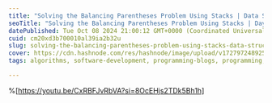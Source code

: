 ```yaml
---
title: "Solving the Balancing Parentheses Problem Using Stacks | Data Structures and Algorithms Day #7"
seoTitle: "Solving the Balancing Parentheses Problem Using Stacks | Day #7"
datePublished: Tue Oct 08 2024 21:00:12 GMT+0000 (Coordinated Universal Time)
cuid: cm20xd3b700010al39ia2b32u
slug: solving-the-balancing-parentheses-problem-using-stacks-data-structures-and-algorithms-day-7
cover: https://cdn.hashnode.com/res/hashnode/image/upload/v1727972489250/36406ae1-2f46-4b6b-a979-18f16e776e9e.png
tags: algorithms, software-development, programming-blogs, programming, data-structures, software-engineering, leetcode, leetcode-solution

---
```


%[https://youtu.be/CxRBFJvRbVA?si=8OcEHjs2TDk5Bh1h]